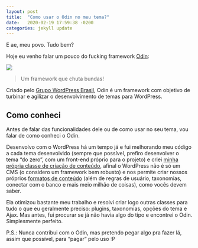 ```yaml
---
layout: post
title:  "Como usar o Odin no meu tema?"
date:   2020-02-19 17:59:38 -0200
categories: jekyll update
---
```



E ae, meu povo. Tudo bem?

Hoje eu venho falar um pouco do fucking framework [Odin](http://wpod.in/):

![](https://i1.wp.com/mariovalney.com/wp-content/uploads/2016/06/odin-logo-stacked.png?w=757&ssl=1)

>Um framework que chuta bundas!

Criado pelo [Grupo WordPress Brasil](https://www.facebook.com/groups/wordpress.brasil), Odin é um framework com objetivo de turbinar e agilizar o desenvolvimento de temas para WordPress.

## Como conheci

Antes de falar das funcionalidades dele ou de como usar no seu tema, vou falar de como conheci o Odin.

Desenvolvo com o WordPress há um tempo já e fui melhorando meu código a cada tema desenvolvido (sempre que possível, prefiro desenvolver o tema “do zero”, com um front-end próprio para o projeto) e criei [minha própria classe de criação de conteúdo](https://gist.github.com/mariovalney/c8a37371a9c618fc0dad29d628577d0d), afinal o WordPress não é só um CMS (o considero um framework bem robusto) e nos permite criar nossos próprios [formatos de conteúdo](https://codex.wordpress.org/Post_Types) (além de regras de usuário, taxonomias, conectar com o banco e mais meio milhão de coisas), como vocês devem saber.

Ela otimizou bastante meu trabalho e resolvi criar logo outras classes para tudo o que eu geralmente preciso: plugins, taxonomias, opções do tema e Ajax. Mas antes, fui procurar se já não havia algo do tipo e encontrei o Odin. Simplesmente perfeito.

P.S.: Nunca contribui com o Odin, mas pretendo pegar algo pra fazer lá, assim que possível, para “pagar” pelo uso :P






